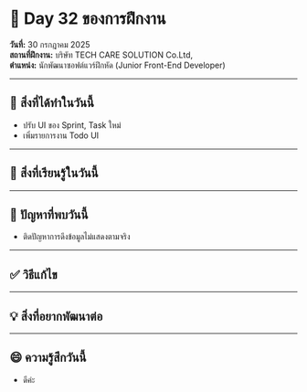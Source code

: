 # 📅 Day 32 ของการฝึกงาน
**วันที่:** 30 กรกฎาคม 2025  
**สถานที่ฝึกงาน:** บริษัท TECH CARE SOLUTION Co.Ltd,  
**ตำแหน่ง:** นักพัฒนาซอฟต์แวร์ฝึกหัด (Junior Front-End Developer)


---

## 📝 สิ่งที่ได้ทำในวันนี้
- ปรับ UI ของ Sprint, Task ใหม่
- เพิ่มรายการงาน Todo UI


  


---

## 🎯 สิ่งที่เรียนรู้ในวันนี้

  



---

## 🤔 ปัญหาที่พบวันนี้
- ติดปัญหาการดึงข้อมูลไม่แสดงตามจริง




---

## ✅ วิธีแก้ไข






---

## 💡 สิ่งที่อยากพัฒนาต่อ




---

## 😄 ความรู้สึกวันนี้
- ดีค่ะ
